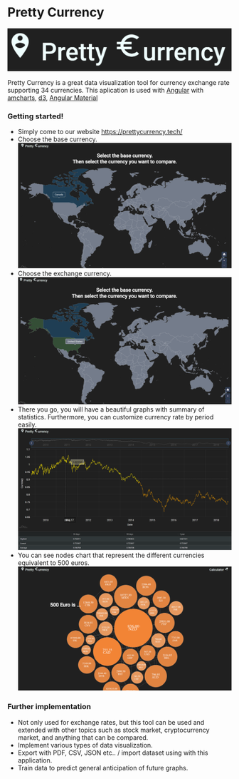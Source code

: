 # Pretty Currency

[![Pretty Currency](static/logo.PNG)](https://prettycurrency.tech/)

Pretty Currency is a great data visualization tool for currency exchange rate supporting 34 currencies. 
This aplication is used with [Angular](https://angular.io/) with [amcharts](https://www.amcharts.com/), [d3](https://d3js.org/), [Angular Material](https://material.angular.io/)


### Getting started!

  - Simply come to our website https://prettycurrency.tech/
  - Choose the base currency.
![pic1](static/pic1.PNG)
  - Choose the exchange currency.
![pic2](static/pic2.PNG)
  - There you go, you will have a beautiful graphs with summary of statistics. Furthermore, you can customize currency rate by period easily.
![pic3](static/pic3.PNG)
  - You can see nodes chart that represent the different currencies equivalent to 500 euros.
![pic3](static/pic4.PNG)

### Further implementation
  - Not only used for exchange rates, but this tool can be used and extended with other topics such as stock market, cryptocurrency market, and anything that can be compared.
  - Implement various types of data visualization. 
  - Export with PDF, CSV, JSON etc.. / import dataset using with this application.
  - Train data to predict general anticipation of future graphs.

